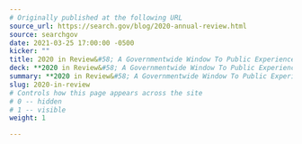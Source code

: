 ```yaml
---
# Originally published at the following URL
source_url: https://search.gov/blog/2020-annual-review.html
source: searchgov
date: 2021-03-25 17:00:00 -0500
kicker: ""
title: 2020 in Review&#58; A Governmentwide Window To Public Experience
deck: **2020 in Review&#58; A Governmentwide Window To Public Experience**&mdash;Search.gov recently released a report looking at federal search traffic during 2020. Between the COVID-19 pandemic, social unrest, and environmental emergencies, 2020 was truly an extraordinary year. The COVID-19 pandemic changed search patterns and volume significantly. Some topics saw as high as a 500% increase in volume, while others dropped 90%. Forms, usually one of the top needs, saw a steady level of demand but still dropped to 5th place in 2020 due to other emergent needs.
summary: **2020 in Review&#58; A Governmentwide Window To Public Experience**&mdash;Search.gov recently released a report looking at federal search traffic during 2020. Between the COVID-19 pandemic, social unrest, and environmental emergencies, 2020 was truly an extraordinary year. The COVID-19 pandemic changed search patterns and volume significantly. Some topics saw as high as a 500% increase in volume, while others dropped 90%. Forms, usually one of the top needs, saw a steady level of demand but still dropped to 5th place in 2020 due to other emergent needs.
slug: 2020-in-review
# Controls how this page appears across the site
# 0 -- hidden
# 1 -- visible
weight: 1

---
```

